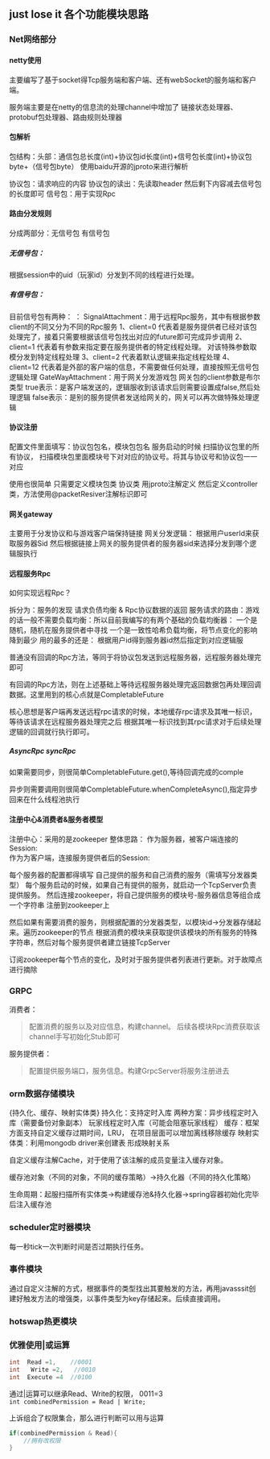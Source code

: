 ## just lose it 各个功能模块思路

### Net网络部分

#### netty使用

主要编写了基于socket得Tcp服务端和客户端、还有webSocket的服务端和客户端。

服务端主要是在netty的信息流的处理channel中增加了 链接状态处理器、protobuf包处理器、路由规则处理器

#### 包解析

包结构：头部：通信包总长度(int)+协议包id长度(int)+信号包长度(int)+协议包byte+（信号包byte）
使用baidu开源的jproto来进行解析

协议包：请求响应的内容 协议包的读出：先读取header 然后剩下内容减去信号包的长度即可
信号包：用于实现Rpc

#### 路由分发规则

分成两部分：无信号包 有信号包

##### 无信号包：

根据session中的uid（玩家id）分发到不同的线程进行处理。

##### 有信号包：

目前信号包有两种： ：
SignalAttachment：用于远程Rpc服务，其中有根据参数client的不同又分为不同的Rpc服务
1、client=0   代表着是服务提供者已经对该包处理完了，接着只需要根据该信号包找出对应的future即可完成异步调用
2、client=1  代表着有参数来指定要在服务提供者的特定线程处理。 对该特殊参数取模分发到特定线程处理
3、client=2   代表着默认逻辑来指定线程处理
4、client=12  代表着是外部的客户端的信息，不需要做任何处理，直接按照无信号包逻辑处理
GateWayAttachment：用于网关分发游戏包
网关包的client参数是布尔类型
true表示：是客户端发送的，逻辑服收到该请求后则需要设置成false,然后处理逻辑
false表示：是别的服务提供者发送给网关的，网关可以再次做特殊处理逻辑

#### 协议注册

配置文件里面填写：协议包包名，模块包包名
服务启动的时候 扫描协议包里的所有协议， 扫描模块包里面模块号下对对应的协议号。将其与协议号和协议包一一对应

使用也很简单 只需要定义模块包类   协议类 用jproto注解定义
然后定义controller类，方法使用@packetResiver注解标识即可

#### 网关gateway

主要用于分发协议和与游戏客户端保持链接
网关分发逻辑：
根据用户userId来获取服务器Sid 然后根据链接上网关的服务提供者的服务器sid来选择分发到哪个逻辑服执行

#### 远程服务Rpc

如何实现远程Rpc？

拆分为：服务的发现 请求负债均衡 & Rpc协议数据的返回
服务请求的路由：游戏的话一般不需要负载均衡：所以目前我编写的有两个基础的负载均衡器：
一个是随机，随机在服务提供者中寻找
一个是一致性哈希负载均衡，将节点变化的影响降到最少
用的最多的还是： 根据用户id得到服务器id然后指定到对应逻辑服

普通没有回调的Rpc方法，等同于将协议包发送到远程服务器，远程服务器处理完即可

有回调的Rpc方法，则在上述基础上等待远程服务器处理完返回数据包再处理回调数据。这里用到的核心点就是CompletableFuture

核心思想是客户端再发送远程rpc请求的时候，本地缓存rpc请求及其唯一标识，等待该请求在远程服务器处理完之后
根据其唯一标识找到其rpc请求对于后续处理逻辑的回调就行执行即可。

##### AsyncRpc syncRpc

如果需要同步，则很简单CompletableFuture.get(),等待回调完成的comple

异步则需要调用则很简单CompletableFuture.whenCompleteAsync(),指定异步回来在什么线程池执行

#### 注册中心&消费者&服务者模型

注册中心：采用的是zookeeper
整体思路： 
作为服务器，被客户端连接的Session:  
作为为客户端，连接服务提供者后的Session:

每个服务器的配置都得填写 自己提供的服务和自己消费的服务（需填写分发器类型）
每个服务启动的时候，如果自己有提供的服务，就启动一个TcpServer负责提供服务。
然后连接zookeeper，将自己提供服务的模块号-服务器信息等组合成一个字符串 注册到zookeeper上

然后如果有需要消费的服务，则根据配置的分发器类型，以模块id->分发器存储起来。遍历zookeeper的节点
根据消费的模块来获取提供该模块的所有服务的特殊字符串，然后对每个服务提供者建立链接TcpServer

订阅zookeeper每个节点的变化，及时对于服务提供者列表进行更新。对于故障点进行摘除

### GRPC


消费者：

> 配置消费的服务以及对应信息，构建channel。 后续各模块Rpc消费获取该channel手写初始化Stub即可

服务提供者：

> 配置提供服务端口，服务信息。构建GrpcServer将服务注册进去

### orm数据存储模块
{持久化、缓存、映射实体类}
持久化：支持定时入库 两种方案：异步线程定时入库（需要备份对象副本）   玩家线程定时入库（可能会阻塞玩家线程）
缓存：框架方面支持自定义缓存过期时间，LRU， 在项目层面可以增加离线移除缓存
映射实体类：利用mongodb driver来创建表 形成映射关系

自定义缓存注解Cache，对于使用了该注解的成员变量注入缓存对象。

缓存池对象（不同的对象，不同的缓存策略）->持久化器（不同的持久化策略）

生命周期：起服扫描所有实体类->构建缓存池&持久化器->spring容器初始化完毕后注入缓存池



### scheduler定时器模块

每一秒tick一次判断时间是否过期执行任务。

### 事件模块

通过自定义注解的方式，根据事件的类型找出其要触发的方法，再用javasssit创建好触发方法的增强类，以事件类型为key存储起来。后续直接调用。


### hotswap热更模块




### 优雅使用|或运算

```JAVA
int  Read =1,    //0001
int   Write =2,   //0010
int  Execute =4  //0100
```
通过|运算可以继承Read、Write的权限， 0011=3    
```int combinedPermission = Read | Write;```

上诉组合了权限集合，那么进行判断可以用与运算
```java
if(combinedPermission & Read){
    //拥有改权限
}
```
